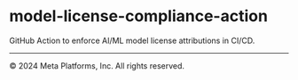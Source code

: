 # model-license-compliance-action
GitHub Action to enforce AI/ML model license attributions in CI/CD.

















---

© 2024 Meta Platforms, Inc. All rights reserved.
